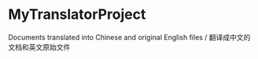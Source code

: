 # MyTranslatorProject
Documents translated into Chinese and original English files / 翻译成中文的文档和英文原始文件
